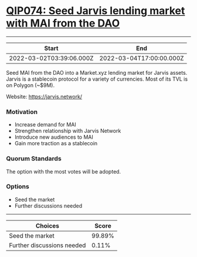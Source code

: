 
# [QIP074: Seed Jarvis lending market with MAI from the DAO](https://snapshot.org/#/qidao.eth/proposal/0xf4f2ed0c07c6b59a59a3deaa40a90c0dd6a6515b0e5fbb664dbdfcb316996b1a)

---
| Start | End |
| --- | --- |
| 2022-03-02T03:39:06.000Z | 2022-03-04T17:00:00.000Z |


Seed MAI from the DAO into a Market.xyz lending market for Jarvis assets. Jarvis is a stablecoin protocol for a variety of currencies. Most of its TVL is on Polygon (~$9M).

Website: https://jarvis.network/

### Motivation

* Increase demand for MAI
* Strengthen relationship with Jarvis Network
* Introduce new audiences to MAI
* Gain more traction as a stablecoin

### Quorum Standards

The option with the most votes will be adopted.

### Options

* Seed the market
* Further discussions needed

---
| Choices | Score |
| --- | --- |
| Seed the market | 99.89% |
| Further discussions needed | 0.11% |

